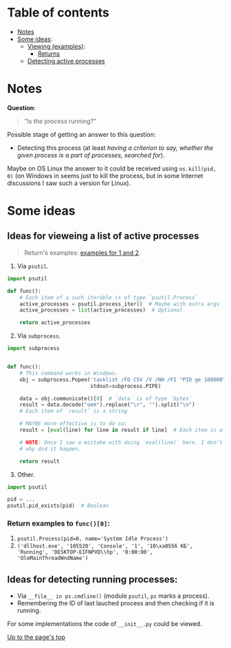 <a id="page_top"></a>

# Table of contents

+ [Notes](#notes)
+ [Some ideas](#ideas):
    * [Viewing (examples)](#viewing):
        * [Returns](#returns)
    * [Detecting active processes](#detecting)

# Notes

**Question**:
> "Is the process running?"

Possible stage of getting an answer to this question:
* Detecting this process (at least *having a criterion to say, whether the given process is a part of processes, searched for*).

Maybe on OS Linux the answer to it could be received using `os.kill(pid, 0)` (on Windows in seems just to kill the process, but in some Internet discussions I saw such a version for Linux).

# Some ideas
<a id="ideas"></a>

## Ideas for vieweing a list of active processes
<a id="viewing"></a>

> Return's examples: [examples for 1 and 2](#returns).

1. Via `psutil`.
```Python
import psutil

def func():
	# Each item of a such iterable is of type `psutil.Process`
	active_processes = psutil.process_iter()  # Maybe with extra args
	active_processes = list(active_processes)  # Optional

	return active_processes
```
<!-- Example of return: `func()[0]` -> `psutil.Process(pid=0, name='System Idle Process')` -->

2. Via `subprocess`.
```Python
import subprocess


def func():
	# This command works in Windows.
	obj = subprocess.Popen('tasklist /FO CSV /V /NH /FI "PID ge 100000"', 
		                   stdout=subprocess.PIPE)

	data = obj.communicate()[0]  # `data` is of type `bytes`
	result = data.decode("oem").replace("\r", "").split("\n")
	# Each item of `result` is a string

	# MAYBE more effective is to do so:
	result = [eval(line) for line in result if line]  # Each item is a tuple.

	# NOTE: Once I saw a mistake with doing `eval(line)` here. I don't know,
	# why did it happen.

	return result
```

3. Other.
```Python
import psutil

pid = ...
psutil.pid_exists(pid)  # Boolean
```

### Return examples to `func()[0]`:
<a id="returns"></a>

1. `psutil.Process(pid=0, name='System Idle Process')`
2. `('dllhost.exe', '105520', 'Console', '1', '10\xa0556 КБ', 'Running', 'DESKTOP-EIFNPVD\\hp', '0:00:00', 'OleMainThreadWndName')`

## Ideas for detecting running processes: ##
<a id="detecting"></a>

* Via `__file__ in ps.cmdline()` (module `psutil`, `ps` marks a process).
* Remembering the ID of last lauched process and then checking if it is running.

For some implementations the code of `__init__.py` could be viewed.

[Up to the page's top](#page_top)